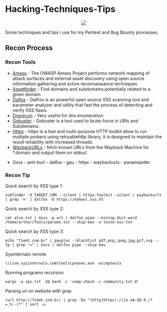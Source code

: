 # Hacking-Techniques-Tips

<p align="center">
  <img src="https://i.ibb.co/Bfdtftr/Astaroth1-removebg-preview.png">
</p>

Some techniques and tips i use for my Pentest and Bug Bounty processes.
## Recon Process

### Recon Tools
* [Amass](https://github.com/OWASP/Amass) - The OWASP Amass Project performs network mapping of attack surfaces and external asset discovery using open source information gathering and active reconnaissance techniques.
* [Assetfinder](https://github.com/tomnomnom/assetfinder) - Find domains and subdomains potentially related to a given domain.
* [Dalfox](https://github.com/hahwul/dalfox) - DalFox is an powerful open source XSS scanning tool and parameter analyzer and utility that fast the process of detecting and verify XSS flaws.
* [Dnsrecon](https://github.com/darkoperator/dnsrecon) - Very useful for dns enumeration.
* [Gobuster](https://github.com/OJ/gobuster) - Gobuster is a tool used to brute-force in URIs and Subdomains.
* [Httpx](https://github.com/projectdiscovery/httpx) - httpx is a fast and multi-purpose HTTP toolkit allow to run multiple probers using retryablehttp library, it is designed to maintain the result reliability with increased threads.
* [WaybackURLs](https://github.com/tomnomnom/waybackurls) - fetch known URLs from the Wayback Machine for *.domain and output them on stdout.

- Gxss - anti-burl - dalfox - gau - httpx - waybackurls - paramspider 

### Recon Tip
Quick search by XSS type 1:
```
subfinder -d TARGET.COM --silent | httpx-toolkit -silent | waybackurls | grep '=' | dalfox -b https://hahwul.xss.ht
```
Quick search by XSS type 2:
```
cat alvo.txt | Gxss -p art | dalfox pipe --mining-dict-word /home/arthur/Tools/params.txt --skip-bav -o teste-xss.txt
```
Quick search by XSS type 3:
```
echo "fiemt.com.br" | gauplus --blacklist pdf,png,jpeg,jpg,gif,svg --fp | grep "=" | Gxss | dalfox pipe --skip-bav
```
Sysinternals remote
```
\\live.sysinternals.com\tools\psexec.exe -accepteula
```
Running programs recursion
```
xargs -a ips.txt -I@ bash -c 'snmp-check -c community.txt @'
```
Parsing url on website with grep
```
curl http://fiemt.ind.br/ | grep -Eo "(http|https)://[a-zA-Z0-9./?=_%:-]*" | sort -u
```
